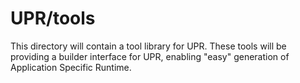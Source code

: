 
UPR/tools
=========

This directory will contain a tool library for UPR. These tools will be providing
a builder interface for UPR, enabling "easy" generation of Application Specific Runtime.



